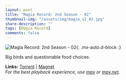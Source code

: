 ```yaml
---
layout: post
title: "Magia Record: 2nd Season - 02"
thumbnail-img: "/assets/img/magia_s2_02.jpg"
share-description: ""
tags: [Magia Record]
comments: false
---
```


![Magia Record: 2nd Season - 02](/assets/img/magia_s2_02.jpg){: .mx-auto.d-block :}

Big birds and questionable food choices.
<!-- excerpt-end -->

**Links:** [Torrent](https://nyaa.si/view/1426929) | [Magnet](magnet:?xt=urn:btih:3d0e935aec41c1e929ae5d805b759212c8e4b6f9&dn=%5BYameteTomete%5D%20Magia%20Record%202nd%20Season%20-%2002%20%5B45D8B394%5D.mkv&tr=http%3A%2F%2Fnyaa.tracker.wf%3A7777%2Fannounce&tr=udp%3A%2F%2Fopen.stealth.si%3A80%2Fannounce&tr=udp%3A%2F%2Ftracker.opentrackr.org%3A1337%2Fannounce&tr=udp%3A%2F%2Ftracker.coppersurfer.tk%3A6969%2Fannounce&tr=udp%3A%2F%2Fexodus.desync.com%3A6969%2Fannounce) <br>
*For the best playback experience, use [mpv](https://mpv.io/) or [mpv.net](https://github.com/mpvnet-player/mpv.net/releases).*
